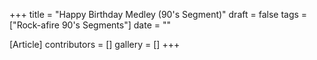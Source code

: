 +++
title = "Happy Birthday Medley (90's Segment)"
draft = false
tags = ["Rock-afire 90's Segments"]
date = ""

[Article]
contributors = []
gallery = []
+++